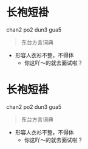 # 长袍短褂
chan2 po2 dun3 gua5
> 东台方言词典
- 形容人衣衫不整，不得体
  - 你这吖～的就去面试啦？

# 长袍短褂
chan2 po2 dun3 gua5
> 东台方言词典
- 形容人衣衫不整，不得体
  - 你这吖～的就去面试啦？
